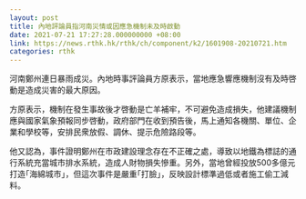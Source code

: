 ```yaml
---
layout: post
title: 內地評論員指河南災情或因應急機制未及時啟動
date: 2021-07-21 17:27:28.000000000 +08:00
link: https://news.rthk.hk/rthk/ch/component/k2/1601908-20210721.htm
categories: rthk
---
```


河南鄭州連日暴雨成災。內地時事評論員方原表示，當地應急響應機制沒有及時啓動是造成災害的最大原因。

方原表示，機制在發生事故後才啓動是亡羊補牢，不可避免造成損失，他建議機制應與國家氣象預報同步啓動，政府部門在收到預告後，馬上通知各機關、單位、企業和學校等，安排民衆放假、調休、提示危險路段等。

他又認為，事件證明鄭州在市政建設理念存在不正確之處，導致以地鐵為標誌的通行系統充當城市排水系統，造成人財物損失慘重。另外，當地曾經投放500多億元打造｢海綿城市｣，但這次事件是嚴重｢打臉｣，反映設計標準過低或者施工偷工減料。
